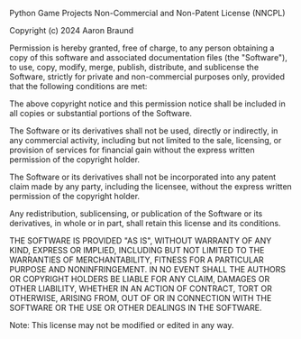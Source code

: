 Python Game Projects Non-Commercial and Non-Patent License (NNCPL)

Copyright (c) 2024 Aaron Braund

Permission is hereby granted, free of charge, to any person obtaining a copy of this software and associated documentation files (the "Software"), to use, copy, modify, merge, publish, distribute, and sublicense the Software, strictly for private and non-commercial purposes only, provided that the following conditions are met:

The above copyright notice and this permission notice shall be included in all copies or substantial portions of the Software.

The Software or its derivatives shall not be used, directly or indirectly, in any commercial activity, including but not limited to the sale, licensing, or provision of services for financial gain without the express written permission of the copyright holder.

The Software or its derivatives shall not be incorporated into any patent claim made by any party, including the licensee, without the express written permission of the copyright holder.

Any redistribution, sublicensing, or publication of the Software or its derivatives, in whole or in part, shall retain this license and its conditions.

THE SOFTWARE IS PROVIDED "AS IS", WITHOUT WARRANTY OF ANY KIND, EXPRESS OR IMPLIED, INCLUDING BUT NOT LIMITED TO THE WARRANTIES OF MERCHANTABILITY, FITNESS FOR A PARTICULAR PURPOSE AND NONINFRINGEMENT. IN NO EVENT SHALL THE AUTHORS OR COPYRIGHT HOLDERS BE LIABLE FOR ANY CLAIM, DAMAGES OR OTHER LIABILITY, WHETHER IN AN ACTION OF CONTRACT, TORT OR OTHERWISE, ARISING FROM, OUT OF OR IN CONNECTION WITH THE SOFTWARE OR THE USE OR OTHER DEALINGS IN THE SOFTWARE.

Note: This license may not be modified or edited in any way.
